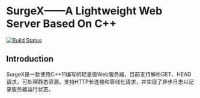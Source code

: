 # SurgeX——A Lightweight Web Server Based On C++
[![Build Status](https://travis-ci.com/xgx127/SurgeX.svg?branch=master)](https://travis-ci.com/xgx127/SurgeX)
## Introduction
SurgeX是一款使用C++11编写的轻量级Web服务器，目前支持解析GET、HEAD请求，可处理静态资源，支持HTTP长连接和管线化请求，并实现了异步日志以记录服务器运行状态。
